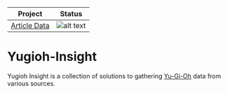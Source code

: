 |**Project**|**Status**|
|:-----:|:-----:|
[Article Data](https://github.com/fablecode/yugioh-insight/tree/master/src/articledata)|![alt text](https://fablecode.visualstudio.com/Yugioh%20Insight/_apis/build/status/ArticleData%20-%20CI "Visual studio team services build status")

# Yugioh-Insight
Yugioh Insight is a collection of solutions to gathering [Yu-Gi-Oh](http://www.yugioh-card.com/uk/) data from various sources.
